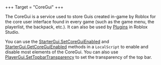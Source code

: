 +++
Target = "CoreGui"
+++

The CoreGui is a service used to store Guis created in-game by Roblox for the core user interface found in every game (such as the game menu, the playerlist, the backpack, etc.). It can also be used by [Plugins](https://developer.roblox.com/api-reference/class/Plugin) in Roblox Studio.You can use the [StarterGui.SetCoreGuiEnabled](https://developer.roblox.com/api-reference/function/StarterGui/SetCoreGuiEnabled) and [StarterGui.GetCoreGuiEnabled](https://developer.roblox.com/api-reference/function/StarterGui/GetCoreGuiEnabled) methods in a `LocalScript` to enable and disable most elements of the CoreGui. You can also use [PlayerGui.SetTopbarTransparency](https://developer.roblox.com/api-reference/function/PlayerGui/SetTopbarTransparency) to set the transparency of the top bar.